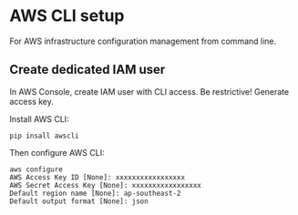 # AWS CLI setup

For AWS infrastructure configuration management from command line.

## Create dedicated IAM user
In AWS Console, create IAM user with CLI access. Be restrictive! Generate access key.

Install AWS CLI:
```
pip insall awscli
```

Then configure AWS CLI:
```
aws configure
AWS Access Key ID [None]: xxxxxxxxxxxxxxxxx
AWS Secret Access Key [None]: xxxxxxxxxxxxxxxxx
Default region name [None]: ap-southeast-2
Default output format [None]: json
```

